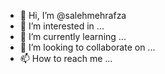 - 👋 Hi, I’m @salehmehrafza
- 👀 I’m interested in ...
- 🌱 I’m currently learning ...
- 💞️ I’m looking to collaborate on ...
- 📫 How to reach me ...

<!---
salehmehrafza/salehmehrafza is a ✨ special ✨ repository because its `README.md` (this file) appears on your GitHub profile.
You can click the Preview link to take a look at your changes.
--->
